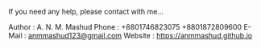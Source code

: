 If you need any help, please contact with me...

Author	: A. N. M. Mashud
Phone	: +8801746823075
	  +8801872809600
E-Mail	: anmmashud123@gmail.com
Website	: https://anmmashud.github.io